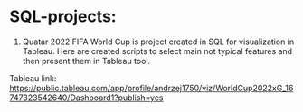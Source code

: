 # SQL-projects:

1. Quatar 2022 FIFA World Cup is project created in SQL for visualization in Tableau. Here are created scripts to select main not typical features and then present them in Tableau tool.

Tableau link: https://public.tableau.com/app/profile/andrzej1750/viz/WorldCup2022xG_16747323542640/Dashboard1?publish=yes
